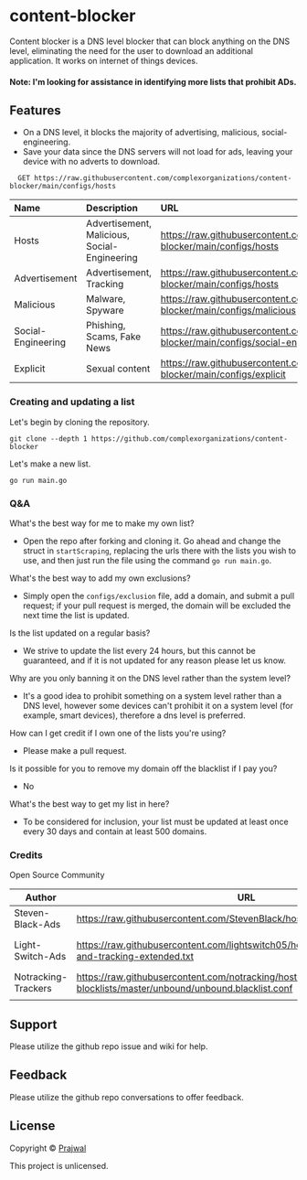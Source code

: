 # content-blocker

Content blocker is a DNS level blocker that can block anything on the DNS level, eliminating the need for the user to download an additional application. It works on internet of things devices.

#### Note: I'm looking for assistance in identifying more lists that prohibit ADs.

## Features

- On a DNS level, it blocks the majority of advertising, malicious, social-engineering.
- Save your data since the DNS servers will not load for ads, leaving your device with no adverts to download.

```http
  GET https://raw.githubusercontent.com/complexorganizations/content-blocker/main/configs/hosts
```

| Name     | Description                | URL      |
| :------- | :------------------------- | :------- |
| Hosts    | Advertisement, Malicious, Social-Engineering | https://raw.githubusercontent.com/complexorganizations/content-blocker/main/configs/hosts |
| Advertisement | Advertisement, Tracking | https://raw.githubusercontent.com/complexorganizations/content-blocker/main/configs/hosts |
| Malicious | Malware, Spyware | https://raw.githubusercontent.com/complexorganizations/content-blocker/main/configs/malicious |
| Social-Engineering | Phishing, Scams, Fake News | https://raw.githubusercontent.com/complexorganizations/content-blocker/main/configs/social-engineering |
| Explicit | Sexual content | https://raw.githubusercontent.com/complexorganizations/content-blocker/main/configs/explicit |

### Creating and updating a list
Let's begin by cloning the repository.
```
git clone --depth 1 https://github.com/complexorganizations/content-blocker
```
Let's make a new list.
```
go run main.go
```


### Q&A
What's the best way for me to make my own list?
- Open the repo after forking and cloning it. Go ahead and change the struct in `startScraping`, replacing the urls there with the lists you wish to use, and then just run the file using the command `go run main.go`.

What's the best way to add my own exclusions?
- Simply open the `configs/exclusion` file, add a domain, and submit a pull request; if your pull request is merged, the domain will be excluded the next time the list is updated.

Is the list updated on a regular basis?
- We strive to update the list every 24 hours, but this cannot be guaranteed, and if it is not updated for any reason please let us know.

Why are you only banning it on the DNS level rather than the system level?
- It's a good idea to prohibit something on a system level rather than a DNS level, however some devices can't prohibit it on a system level (for example, smart devices), therefore a dns level is preferred.

How can I get credit if I own one of the lists you're using?
- Please make a pull request.

Is it possible for you to remove my domain off the blacklist if I pay you?
- No

What's the best way to get my list in here?
- To be considered for inclusion, your list must be updated at least once every 30 days and contain at least 500 domains.

### Credits
Open Source Community

| Author                 | URL                    | License                |
| ---------------------  | ---------------------  | ---------------------  |
| Steven-Black-Ads       | https://raw.githubusercontent.com/StevenBlack/hosts/master/hosts | MIT |
| Light-Switch-Ads       | https://raw.githubusercontent.com/lightswitch05/hosts/master/docs/lists/ads-and-tracking-extended.txt | Apache License 2.0 |
| Notracking-Trackers    | https://raw.githubusercontent.com/notracking/hosts-blocklists/master/unbound/unbound.blacklist.conf | UNKNOWN |
|                        |                        |                        |


## Support

Please utilize the github repo issue and wiki for help.


## Feedback

Please utilize the github repo conversations to offer feedback.


## License
Copyright © [Prajwal](https://github.com/prajwal-koirala)

This project is unlicensed.
